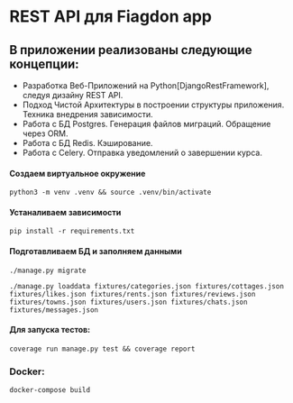 # REST API для Fiagdon app


## В приложении реализованы следующие концепции:
- Разработка Веб-Приложений на Python[DjangoRestFramework], следуя дизайну REST API.
- Подход Чистой Архитектуры в построении структуры приложения. Техника внедрения зависимости.
- Работа с БД Postgres. Генерация файлов миграций. Обращение через ORM.
- Работа с БД Redis. Кэширование. 
- Работа с Celery. Отправка уведомлений о завершении курса.


#### Создаем виртуальное окружение
```
python3 -m venv .venv && source .venv/bin/activate
```

#### Устаналиваем зависимости
```
pip install -r requirements.txt
```

#### Подготавливаем БД и заполняем данными
```
./manage.py migrate

```
```
./manage.py loaddata fixtures/categories.json fixtures/cottages.json fixtures/likes.json fixtures/rents.json fixtures/reviews.json  fixtures/towns.json fixtures/users.json fixtures/chats.json fixtures/messages.json

```

#### Для запуска тестов:
```
coverage run manage.py test && coverage report
```

### Docker:

```
docker-compose build
```

```
